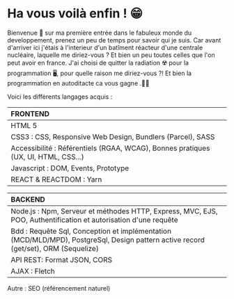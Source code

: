 #  Ha vous voilà enfin ! 😁 
Bienvenue 👋 sur ma première entrée dans le fabuleux monde du developpement, prenez un peu de temps pour savoir qui je suis.
Car avant d'arriver ici j'étais à l'interieur d'un batîment réacteur d'une centrale nucléaire, laquelle me diriez-vous ? Et bien un peu toutes celles que l'on peut avoir en france.
J'ai choisi de quitter la radiation ☢️ pour la programmation 🖥️, pour quelle raison me diriez-vous ?! Et bien la programmation en autoditacte ca vous gagne .👨‍💻

Voici les différents langages acquis :


| FRONTEND | 
| :----------- | 
| HTML 5 |
| CSS3 : CSS, Responsive Web Design, Bundlers (Parcel), SASS | Tailwind
| Accessibilité : Référentiels (RGAA, WCAG), Bonnes pratiques (UX, UI, HTML, CSS...) | 
| Javascript : DOM, Events, Prototype | 
| REACT & REACTDOM : Yarn |



| BACKEND |
| :-------- |
| Node.js : Npm, Serveur et méthodes HTTP, Express, MVC, EJS, POO, Authentification et autorisation d'une requête|
| Bdd : Requête Sql, Conception et implémentation (MCD/MLD/MPD),  PostgreSql, Design pattern active record (get/set), ORM (Sequelize)|
| API REST: Format JSON, CORS |
| AJAX : Fletch |

Autre : SEO (référencement naturel)

